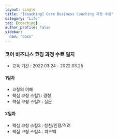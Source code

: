 ```yaml
---
layout: single
title: "[Coaching] Core Business Coaching 과정 수료"
category: "Life"
tag: [coaching]
author_profile: false
sidebar:
  nav: "docs"
---
```


### 코어 비즈니스 코칭 과정 수료 일지
- 교육 기간 : 2022.03.24 - 2022.03.25


#### 1일차

- 코칭의 이해
- 핵심 코칭 스킬1 : 경청
- 핵심 코칭 스킬2 : 질문

#### 2일차
- 핵심 코칭 스킬3 : 칭찬/인정/격려
- 핵심 코칭 스킬4 : 피드백
